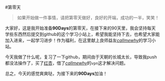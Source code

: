 #第零天

>如果开始做一件事情，请把第零天做好，良好的开端，成功的一半，笑笑！

大家好，这是我开始准备**90Days**的第零天，在接下来的90天里，我会坚持每天学些东西然后提交到github的这个学习小站上，希望我能坚持下去，也希望大家能加入进来，一起学习进步！作为福利，在这里献上良师益友[*callmewhy*](https://github.com/callmewhy/Swift90Days)的学习小站。

今天我做了什么呢，复习了一下github，期间由于天朝的长城太长，导致我push都没法操作了，买了[红杏](http://honx.in/i/U7JbRYKo13vu6TsJ)，借了[*callmewhy*](https://github.com/callmewhy/Swift90Days)的`vpn`这才解决问题。

总之，今天的感觉爽爽哒，为接下来的**90Days**加油！